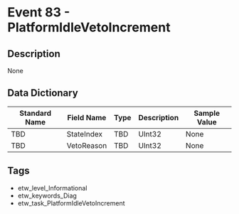 # Event 83 - PlatformIdleVetoIncrement

## Description
None

## Data Dictionary
|Standard Name|Field Name|Type|Description|Sample Value|
|---|---|---|---|---|
|TBD|StateIndex|TBD|UInt32|None|None|
|TBD|VetoReason|TBD|UInt32|None|None|

## Tags
* etw_level_Informational
* etw_keywords_Diag
* etw_task_PlatformIdleVetoIncrement